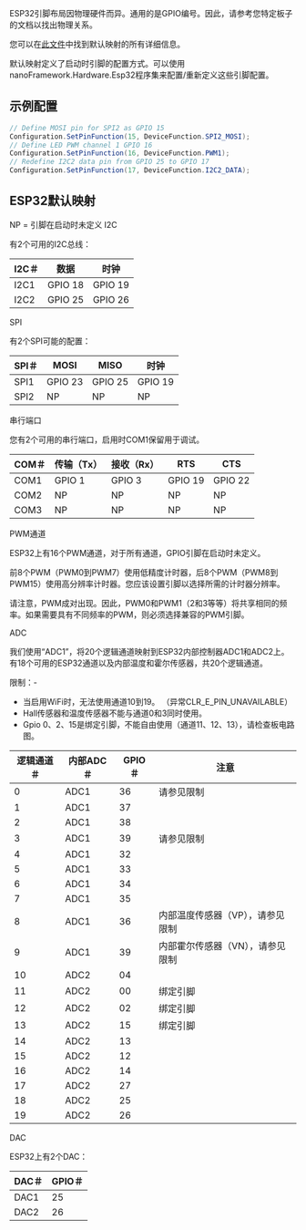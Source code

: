 ESP32引脚布局因物理硬件而异。通用的是GPIO编号。因此，请参考您特定板子的文档以找出物理关系。

您可以在[此文件](https://github.com/nanoframework/nf-interpreter/blob/main/targets/ESP32/_common/DeviceMapping_common.cpp)中找到默认映射的所有详细信息。

默认映射定义了启动时引脚的配置方式。可以使用nanoFramework.Hardware.Esp32程序集来配置/重新定义这些引脚配置。

## 示例配置

```csharp
// Define MOSI pin for SPI2 as GPIO 15
Configuration.SetPinFunction(15, DeviceFunction.SPI2_MOSI);
// Define LED PWM channel 1 GPIO 16
Configuration.SetPinFunction(16, DeviceFunction.PWM1);
// Redefine I2C2 data pin from GPIO 25 to GPIO 17
Configuration.SetPinFunction(17, DeviceFunction.I2C2_DATA);
```

## ESP32默认映射

NP = 引脚在启动时未定义
I2C

有2个可用的I2C总线：

| I2C＃| 数据| 时钟|
| --- | --- | ---|
| I2C1 | GPIO 18 | GPIO 19 |
| I2C2 | GPIO 25 | GPIO 26 |

SPI

有2个SPI可能的配置：

| SPI＃| MOSI | MISO | 时钟|
| --- | --- | --- | --- |
| SPI1 | GPIO 23 | GPIO 25 | GPIO 19 |
| SPI2 | NP | NP | NP |

串行端口

您有2个可用的串行端口，启用时COM1保留用于调试。

| COM＃| 传输（Tx）| 接收（Rx）| RTS | CTS |
| --- | --- | --- | --- | --- |
| COM1 | GPIO 1 | GPIO 3 | GPIO 19 | GPIO 22 |
| COM2 | NP | NP | NP | NP |
| COM3 | NP | NP | NP | NP |

PWM通道

ESP32上有16个PWM通道，对于所有通道，GPIO引脚在启动时未定义。

前8个PWM（PWM0到PWM7）使用低精度计时器，后8个PWM（PWM8到PWM15）使用高分辨率计时器。您应该设置引脚以选择所需的计时器分辨率。

请注意，PWM成对出现。因此，PWM0和PWM1（2和3等等）将共享相同的频率。如果需要具有不同频率的PWM，则必须选择兼容的PWM引脚。

ADC

我们使用“ADC1”，将20个逻辑通道映射到ESP32内部控制器ADC1和ADC2上。有18个可用的ESP32通道以及内部温度和霍尔传感器，共20个逻辑通道。

限制：-

- 当启用WiFi时，无法使用通道10到19。 （异常CLR_E_PIN_UNAVAILABLE）
- Hall传感器和温度传感器不能与通道0和3同时使用。
- Gpio 0、2、15是绑定引脚，不能自由使用（通道11、12、13），请检查板电路图。

| 逻辑通道＃| 内部ADC＃| GPIO＃| 注意|
| --- | --- | --- | --- |
| 0 | ADC1 | 36 | 请参见限制|
| 1 | ADC1 | 37 | |
| 2 | ADC1 | 38 | |
| 3 | ADC1 | 39 | 请参见限制|
| 4 | ADC1 | 32 | |
| 5 | ADC1 | 33 | |
| 6 | ADC1 | 34 | |
| 7 | ADC1 | 35 | |
| 8 | ADC1 | 36 | 内部温度传感器（VP），请参见限制|
| 9 | ADC1 | 39 | 内部霍尔传感器（VN），请参见限制|
| 10 | ADC2 | 04 | |
| 11 | ADC2 | 00 | 绑定引脚|
| 12 | ADC2 | 02 | 绑定引脚|
| 13 | ADC2 | 15 | 绑定引脚|
| 14 | ADC2 | 13 | |
| 15 | ADC2 | 12 | |
| 16 | ADC2 | 14 | |
| 17 | ADC2 | 27 | |
| 18 | ADC2 | 25 | |
| 19 | ADC2 | 26 | |

DAC

ESP32上有2个DAC：

| DAC＃| GPIO＃|
| --- | --- |
| DAC1 | 25 |
| DAC2 | 26 |
